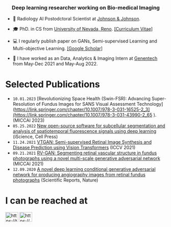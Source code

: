<h3 align="center"> Deep learning researcher working on Bio-medical Imaging </h3>

<!-- :mag_right: **I'm in the job market and actively looking for full-time positions in Deep Learning, Computer Vision and Medical Imaging from May 2023**. [[Curriculum Vitae]](https://www.sharifamit.com/files/Sharif_Amit_Kamran_CV.pdf) 
-->
- :syringe: Radiology AI Postodctoral Scientist at [Johnson & Johnson](https://www.jnj.com/). 
- :mortar_board: PhD. in CS from [University of Nevada, Reno](https://www.cse.unr.edu/). [[Curriculum Vitae]](https://www.sharifamit.com/files/Sharif_Amit_Kamran_CV.pdf) 

- :computer: I regularly publish paper on GANs, Semi-supervised Learning and Multi-objective Learning. [[Google Scholar]](https://scholar.google.com/citations?user=DW0hlZsAAAAJ&hl=en)

-  :pill: I have worked as an Data, Analytics & Imaging Intern at [Genentech](https://www.gene.com/) from May-Dec 2021 and May-Aug 2022.


# Selected Publications

- `10.01.2023` [Revolutionizing Space Health (Swin-FSR): Advancing Super-Resolution of Fundus Images for SANS Visual Assessment Technology](https://link.springer.com/chapter/10.1007/978-3-031-16525-2_3](https://link.springer.com/chapter/10.1007/978-3-031-43990-2_65 ). (MICCAI 2023)
- `05.25.2022` [New open-source software for subcellular segmentation and analysis of spatiotemporal fluorescence signals using deep learning](https://www.sciencedirect.com/science/article/pii/S2589004222005478) (iScience, Cell Press)
- `11.24.2021` [VTGAN: Semi-supervised Retinal Image Synthesis and Disease Prediction using Vision Transformers](https://ieeexplore.ieee.org/document/9607858) (ICCV 2021)
- `09.21.2021` [RV-GAN: Segmenting retinal vascular structure in fundus photographs using a novel multi-scale generative adversarial network](https://link.springer.com/chapter/10.1007/978-3-030-87237-3_4) (MICCAI 2021)
- `12.09.2020` [A novel deep learning conditional generative adversarial network for producing angiography images from retinal fundus photographs](https://www.nature.com/articles/s41598-020-78696-2) (Scientific Reports, Nature)



# I can be reached at
<p align="left">
<a href="https://twitter.com/dopplerganger12" target="blank"><img align="center" src="https://raw.githubusercontent.com/rahuldkjain/github-profile-readme-generator/master/src/images/icons/Social/twitter.svg" alt="https://twitter.com/dopplerganger12" height="30" width="40" /></a>
<a href="https://www.linkedin.com/in/sharif-k-b15004105/" target="blank"><img align="center" src="https://raw.githubusercontent.com/rahuldkjain/github-profile-readme-generator/master/src/images/icons/Social/linked-in-alt.svg" alt="https://www.linkedin.com/in/sharif-k-b15004105/" height="30" width="40" /></a>
</p>

<!--
# Skills
## Programming and Scripting Languages
<a href="https://www.python.org" target="_blank" rel="noreferrer"> <img src="https://raw.githubusercontent.com/devicons/devicon/master/icons/python/python-original.svg" alt="python" width="40" height="40"/> </a> 
<a href="https://www.w3schools.com/cpp/" target="_blank" rel="noreferrer"> <img src="https://raw.githubusercontent.com/devicons/devicon/master/icons/cplusplus/cplusplus-original.svg" alt="cplusplus" width="40" height="40"/> </a>
<a href="https://www.gnu.org/software/bash/" target="_blank" rel="noreferrer"> <img src="https://www.vectorlogo.zone/logos/gnu_bash/gnu_bash-icon.svg" alt="bash" width="40" height="40"/> </a> 
<a href="https://www.mathworks.com/products/matlab.html" target="_blank" rel="noreferrer"> <img src="https://upload.wikimedia.org/wikipedia/commons/2/21/Matlab_Logo.png" alt="matlab" width="40" height="40"/> </a> 
<a href="https://www.mysql.com/" target="_blank" rel="noreferrer"> <img src="https://raw.githubusercontent.com/devicons/devicon/master/icons/mysql/mysql-original-wordmark.svg" alt="mysql" width="40" height="40"/> </a> 

## DL/ML and Data Wrangling Libraries 
<a href="https://www.tensorflow.org" target="_blank" rel="noreferrer"> <img src="https://www.vectorlogo.zone/logos/tensorflow/tensorflow-icon.svg" alt="tensorflow" width="40" height="40"/> </a>
<a href="https://keras.io/" target="_blank" rel="noreferrer"> <img src="https://github.com/valohai/ml-logos/blob/master/keras.svg" alt="keras" width="40" height="40"/> </a>
<a href="https://pytorch.org/" target="_blank" rel="noreferrer"> <img src="https://www.vectorlogo.zone/logos/pytorch/pytorch-icon.svg" alt="pytorch" width="40" height="40"/> </a> 
<a href="https://caffe.berkeleyvision.org/" target="_blank" rel="noreferrer"> <img src="https://github.com/valohai/ml-logos/blob/master/caffe.svg"  alt="caffe" width="40" height="40"/> </a> 
<a href="https://scikit-learn.org/" target="_blank" rel="noreferrer"> <img src="https://upload.wikimedia.org/wikipedia/commons/0/05/Scikit_learn_logo_small.svg" alt="scikit_learn" width="40" height="40"/> </a> 
<a href="https://numpy.org/" target="_blank" rel="noreferrer"> <img src="https://github.com/valohai/ml-logos/blob/master/numpy-logo.svg" alt="numpy" width="40" height="40"/> </a> 
 <a href="https://scipy.org/" target="_blank" rel="noreferrer"> <img src="https://raw.githubusercontent.com/devicons/devicon/2ae2a900d2f041da66e950e4d48052658d850630/icons/pandas/pandas-original.svg" alt="pandas" width="40" height="40"/> </a> 
 <a href="https://pandas.pydata.org/" target="_blank" rel="noreferrer"> <img src="https://github.com/valohai/ml-logos/blob/master/scipy.svg" alt="scipy" width="40" height="40"/> </a> 
 
## Image Processing and Visualization
<a href="https://opencv.org/" target="_blank" rel="noreferrer"> <img src="https://www.vectorlogo.zone/logos/opencv/opencv-icon.svg" alt="opencv" width="40" height="40"/> </a>
<a href="https://pillow.readthedocs.io/en/stable/" target="_blank" rel="noreferrer"> <img src="https://raw.githubusercontent.com/python-pillow/pillow-logo/master/pillow-logo-248x250.png" alt="Pillow" width="40" height="40"/> </a>
<a href="https://simpleitk.org/about.html" target="_blank" rel="noreferrer"> <img src="https://upload.wikimedia.org/wikipedia/commons/3/31/Simpleitk_logo_v2.svg" alt="SimpleITK" width="40" height="40"/> </a>
<a href="https://matplotlib.org/" target="_blank" rel="noreferrer"> <img src="https://github.com/valohai/ml-logos/blob/master/matplotlib.svg" alt="matplotlib" width="40" height="40"/> </a> 
<a href="https://seaborn.pydata.org/" target="_blank" rel="noreferrer"> <img src="https://seaborn.pydata.org/_images/logo-mark-lightbg.svg" alt="seaborn" width="40" height="40"/> </a>
<a href="https://fiji.sc/" target="_blank" rel="noreferrer"> <img src="https://upload.wikimedia.org/wikipedia/commons/5/55/FIJI_%28software%29_Logo.svg" alt="Fiji" width="40" height="40"/> </a>
<a href="https://vtk.org/" target="_blank" rel="noreferrer"> <img src="https://upload.wikimedia.org/wikipedia/commons/7/76/Visualization_Toolkit_logo.svg" alt="VTK" width="40" height="40"/> </a>

## Systems, Cloud Computing and Containers
<a href="https://www.linux.org/" target="_blank" rel="noreferrer"> <img src="https://raw.githubusercontent.com/devicons/devicon/master/icons/linux/linux-original.svg" alt="linux" width="40" height="40"/> </a>
<a href="https://www.docker.com/" target="_blank" rel="noreferrer"> <img src="https://raw.githubusercontent.com/devicons/devicon/master/icons/docker/docker-original-wordmark.svg" alt="docker" width="40" height="40"/> </a> 
<a href="https://cloud.google.com" target="_blank" rel="noreferrer"> <img src="https://www.vectorlogo.zone/logos/google_cloud/google_cloud-icon.svg" alt="gcp" width="40" height="40"/> </a> 
<a href="https://aws.amazon.com" target="_blank" rel="noreferrer"> <img src="https://raw.githubusercontent.com/devicons/devicon/master/icons/amazonwebservices/amazonwebservices-original-wordmark.svg" alt="aws" width="40" height="40"/> </a>
<a href="https://slurm.schedmd.com/documentation.html" target="_blank" rel="noreferrer"> <img src="https://upload.wikimedia.org/wikipedia/commons/3/3a/Slurm_logo.svg" alt="slurm" width="40" height="40"/> </a>

## Utilities/Misc
<a href="https://streamlit.io/" target="_blank" rel="noreferrer"> <img src="https://streamlit.io/images/brand/streamlit-mark-color.svg" alt="streamlit" width="40" height="40"/> </a> 
<a href="https://flask.palletsprojects.com/" target="_blank" rel="noreferrer"> <img src="https://www.vectorlogo.zone/logos/pocoo_flask/pocoo_flask-icon.svg" alt="flask" width="40" height="40"/> </a> 
<a href="https://git-scm.com/" target="_blank" rel="noreferrer"> <img src="https://www.vectorlogo.zone/logos/git-scm/git-scm-icon.svg" alt="git" width="40" height="40"/> </a> 
<a href="https://postman.com" target="_blank" rel="noreferrer"> <img src="https://www.vectorlogo.zone/logos/getpostman/getpostman-icon.svg" alt="postman" width="40" height="40"/> </a>
<a href="https://code.visualstudio.com/" target="_blank" rel="noreferrer"> <img src="https://upload.wikimedia.org/wikipedia/commons/9/9a/Visual_Studio_Code_1.35_icon.svg" alt="vs-code" width="40" height="40"/> </a>
-->




